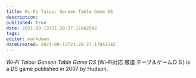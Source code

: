 ```yaml
---
title: Wi-Fi Taiou: Gensen Table Game DS
description: 
published: true
date: 2021-09-13T21:20:27.1704254Z 
tags: 
editor: markdown
dateCreated: 2021-09-13T21:20:27.1704254Z
---
```

_Wi-Fi Taiou: Gensen Table Game DS_ (<span lang='ja'>Wi-Fi対応 厳選 テーブルゲームＤＳ</span>) is a DS game published in 2007 by Hudson.

